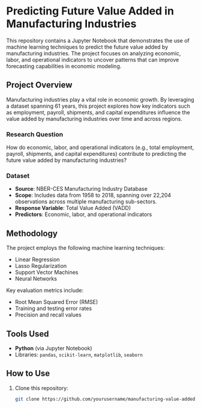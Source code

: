 # Predicting Future Value Added in Manufacturing Industries

This repository contains a Jupyter Notebook that demonstrates the use of machine learning techniques to predict the future value added by manufacturing industries. The project focuses on analyzing economic, labor, and operational indicators to uncover patterns that can improve forecasting capabilities in economic modeling.

## Project Overview
Manufacturing industries play a vital role in economic growth. By leveraging a dataset spanning 61 years, this project explores how key indicators such as employment, payroll, shipments, and capital expenditures influence the value added by manufacturing industries over time and across regions.

### Research Question
How do economic, labor, and operational indicators (e.g., total employment, payroll, shipments, and capital expenditures) contribute to predicting the future value added by manufacturing industries?

### Dataset
- **Source**: NBER-CES Manufacturing Industry Database  
- **Scope**: Includes data from 1958 to 2018, spanning over 22,204 observations across multiple manufacturing sub-sectors.  
- **Response Variable**: Total Value Added (VADD)  
- **Predictors**: Economic, labor, and operational indicators  

## Methodology
The project employs the following machine learning techniques:  
- Linear Regression  
- Lasso Regularization  
- Support Vector Machines  
- Neural Networks  

Key evaluation metrics include:  
- Root Mean Squared Error (RMSE)  
- Training and testing error rates  
- Precision and recall values  

## Tools Used
- **Python** (via Jupyter Notebook)  
- Libraries: `pandas`, `scikit-learn`, `matplotlib`, `seaborn`  

## How to Use
1. Clone this repository:  
   ```bash
   git clone https://github.com/yourusername/manufacturing-value-added-prediction.git

